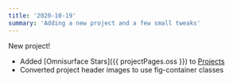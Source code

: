```yaml
---
title: '2020-10-19'
summary: 'Adding a new project and a few small tweaks'
---
```


New project!

* Added [Omnisurface Stars]({{ projectPages.oss }}) to [Projects](/projects/)
* Converted project header images to use fig-container classes
